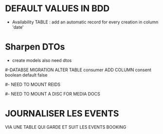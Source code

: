 # DEFAULT VALUES IN BDD 
- Availability TABLE : add an automatic record for every creation in column 'date' 

# Sharpen DTOs

- create models also need dtos




#-DATABSE MIGRATION
ALTER TABLE consumer ADD COLUMN consent boolean default false


#- NEED TO MOUNT REIDS

#- NEED TO MOUNT A DISC FOR MEDIA DOCS


# JOURNALISER LES EVENTS 
 VIA UNE TABLE QUI GARDE ET SUIT LES EVENTS BOOKING